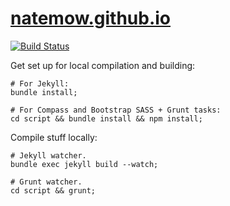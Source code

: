 # [natemow.github.io](http://natemow.github.io/)

[![Build Status](https://travis-ci.org/natemow/natemow.github.io.svg?branch=master)](https://travis-ci.org/natemow/natemow.github.io)

Get set up for local compilation and building:

    # For Jekyll:
    bundle install;

    # For Compass and Bootstrap SASS + Grunt tasks:
    cd script && bundle install && npm install;

Compile stuff locally:

    # Jekyll watcher.
    bundle exec jekyll build --watch;

    # Grunt watcher.
    cd script && grunt;
